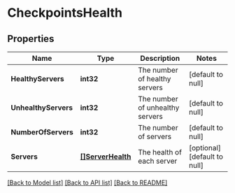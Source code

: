 # CheckpointsHealth

## Properties
Name | Type | Description | Notes
------------ | ------------- | ------------- | -------------
**HealthyServers** | **int32** | The number of healthy servers | [default to null]
**UnhealthyServers** | **int32** | The number of unhealthy servers | [default to null]
**NumberOfServers** | **int32** | The number of servers | [default to null]
**Servers** | [**[]ServerHealth**](ServerHealth.md) | The health of each server | [optional] [default to null]

[[Back to Model list]](../README.md#documentation-for-models) [[Back to API list]](../README.md#documentation-for-api-endpoints) [[Back to README]](../README.md)


